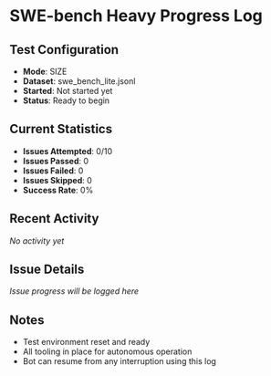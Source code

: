 # SWE-bench Heavy Progress Log

## Test Configuration
- **Mode**: SIZE
- **Dataset**: swe_bench_lite.jsonl
- **Started**: Not started yet
- **Status**: Ready to begin

## Current Statistics
- **Issues Attempted**: 0/10
- **Issues Passed**: 0
- **Issues Failed**: 0
- **Issues Skipped**: 0
- **Success Rate**: 0%

## Recent Activity
*No activity yet*

## Issue Details
*Issue progress will be logged here*

## Notes
- Test environment reset and ready
- All tooling in place for autonomous operation
- Bot can resume from any interruption using this log
